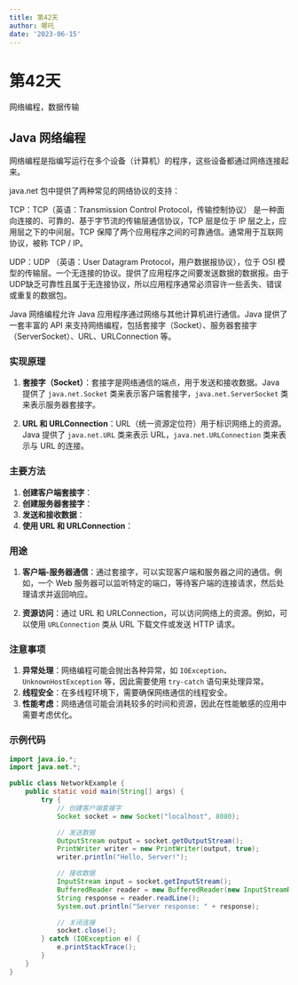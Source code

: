 ```yaml
---
title: 第42天
author: 哪吒
date: '2023-06-15'
---
```


# 第42天

网络编程，数据传输

## Java 网络编程

网络编程是指编写运行在多个设备（计算机）的程序，这些设备都通过网络连接起来。

java.net 包中提供了两种常见的网络协议的支持：

TCP：TCP（英语：Transmission Control Protocol，传输控制协议） 是一种面向连接的、可靠的、基于字节流的传输层通信协议，TCP 层是位于 IP 层之上，应用层之下的中间层。TCP 保障了两个应用程序之间的可靠通信。通常用于互联网协议，被称 TCP / IP。

UDP：UDP （英语：User Datagram Protocol，用户数据报协议），位于 OSI 模型的传输层。一个无连接的协议。提供了应用程序之间要发送数据的数据报。由于UDP缺乏可靠性且属于无连接协议，所以应用程序通常必须容许一些丢失、错误或重复的数据包。

Java 网络编程允许 Java 应用程序通过网络与其他计算机进行通信。Java 提供了一套丰富的 API 来支持网络编程，包括套接字（Socket）、服务器套接字（ServerSocket）、URL、URLConnection 等。

### 实现原理

1. **套接字（Socket）**：套接字是网络通信的端点，用于发送和接收数据。Java 提供了 `java.net.Socket` 类来表示客户端套接字，`java.net.ServerSocket` 类来表示服务器套接字。

2. **URL 和 URLConnection**：URL（统一资源定位符）用于标识网络上的资源。Java 提供了 `java.net.URL` 类来表示 URL，`java.net.URLConnection` 类来表示与 URL 的连接。

### 主要方法

1. **创建客户端套接字**：
2. **创建服务器套接字**：
3. **发送和接收数据**：
4. **使用 URL 和 URLConnection**：

### 用途

1. **客户端-服务器通信**：通过套接字，可以实现客户端和服务器之间的通信。例如，一个 Web 服务器可以监听特定的端口，等待客户端的连接请求，然后处理请求并返回响应。

2. **资源访问**：通过 URL 和 URLConnection，可以访问网络上的资源。例如，可以使用 `URLConnection` 类从 URL 下载文件或发送 HTTP 请求。

### 注意事项

1. **异常处理**：网络编程可能会抛出各种异常，如 `IOException`、`UnknownHostException` 等，因此需要使用 `try-catch` 语句来处理异常。
2. **线程安全**：在多线程环境下，需要确保网络通信的线程安全。
3. **性能考虑**：网络通信可能会消耗较多的时间和资源，因此在性能敏感的应用中需要考虑优化。

### 示例代码

```java
import java.io.*;
import java.net.*;

public class NetworkExample {
    public static void main(String[] args) {
        try {
            // 创建客户端套接字
            Socket socket = new Socket("localhost", 8080);

            // 发送数据
            OutputStream output = socket.getOutputStream();
            PrintWriter writer = new PrintWriter(output, true);
            writer.println("Hello, Server!");

            // 接收数据
            InputStream input = socket.getInputStream();
            BufferedReader reader = new BufferedReader(new InputStreamReader(input));
            String response = reader.readLine();
            System.out.println("Server response: " + response);

            // 关闭连接
            socket.close();
        } catch (IOException e) {
            e.printStackTrace();
        }
    }
}

```








